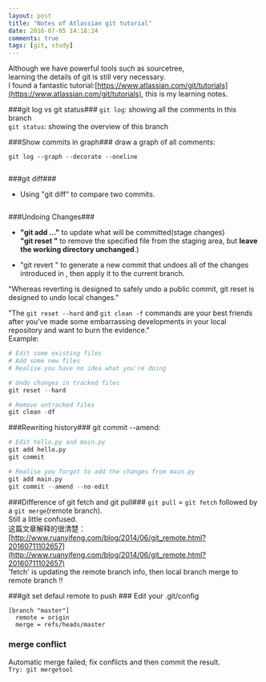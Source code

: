 ```yaml
---
layout: post
title: "Notes of Atlassian git tutorial"
date: 2016-07-05 14:18:24
comments: true
tags: [git, study]
---
```


Although we have powerful tools such as sourcetree,    
learning the details of git is still very necessary.    
I found a fantastic tutorial:[https://www.atlassian.com/git/tutorials](https://www.atlassian.com/git/tutorials), this is my learning notes.   

<!--more-->
  

###git log vs git status###
`git log`: showing all the comments in this branch    
`git status`: showing the overview of this branch   


###Show commits in graph###
draw a graph of all comments:    
``` 
git log --graph --decorate --oneline    
```
<img style="max-height:400px" class="lazy" data-original="/images/blog/160705_git/graph.png">    
 

###git diff###
- Using "git diff" to compare two commits.   
<img style="max-height:330px" class="lazy" data-original="/images/blog/160705_git/diff.png">   


###Undoing Changes###
- **"git add <file>..."** to update what will be committed(stage changes)       
**"git reset <file>"** to remove the specified file from the staging area, but **leave the working directory unchanged**.)     

- "git revert <commit>" to generate a new commit that undoes all of the changes introduced in <commit>, then apply it to the current branch.    

"Whereas reverting is designed to safely undo a public commit, git reset is designed to undo local changes."     
<img style="max-height:430px" class="lazy" data-original="/images/blog/160705_git/redo.svg">   


"The `git reset --hard` and `git clean -f` commands are your best friends after you’ve made some embarrassing developments in your local repository and want to burn the evidence."    
Example:    
``` python
# Edit some existing files
# Add some new files
# Realise you have no idea what you're doing

# Undo changes in tracked files
git reset --hard

# Remove untracked files
git clean -df
```



###Rewriting history###
git commit --amend:   
``` python
# Edit hello.py and main.py
git add hello.py
git commit

# Realise you forgot to add the changes from main.py
git add main.py
git commit --amend --no-edit
```


###Difference of git fetch and git pull###
`git pull` = `git fetch` followed by a `git merge`(remote branch).    
Still a little confused.    
这篇文章解释的很清楚：[http://www.ruanyifeng.com/blog/2014/06/git_remote.html?20160711102657](http://www.ruanyifeng.com/blog/2014/06/git_remote.html?20160711102657)    
'fetch' is updating the remote branch info, then local branch merge to remote branch !!    



###git set defaul remote to push ###
Edit your .git/config    
```
[branch "master"]
  remote = origin
  merge = refs/heads/master
```



### merge conflict ###
Automatic merge failed; fix conflicts and then commit the result.     
`Try: git mergetool`
